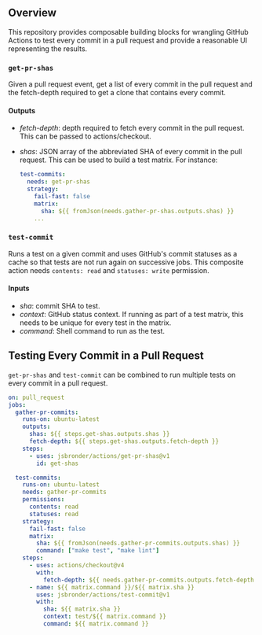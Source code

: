 ## Overview 
This repository provides composable building blocks for wrangling GitHub Actions to
test every commit in a pull request and provide a reasonable UI representing the results.

### `get-pr-shas`
Given a pull request event, get a list of every commit in the pull request and
the fetch-depth required to get a clone that contains every commit.

#### Outputs
- *fetch-depth*: depth required to fetch every commit in the pull request.
  This can be passed to actions/checkout.
- *shas*: JSON array of the abbreviated SHA of every commit in the pull
  request.  This can be used to build a test matrix.  For instance:

  ```yaml
  test-commits:
    needs: get-pr-shas
    strategy:
      fail-fast: false
      matrix:
        sha: ${{ fromJson(needs.gather-pr-shas.outputs.shas) }}
      ...
  ```

### `test-commit`
Runs a test on a given commit and uses GitHub's commit statuses as a cache so
that tests are not run again on successive jobs.  This composite action needs
`contents: read` and `statuses: write` permission.

#### Inputs
- *sha*: commit SHA to test.
- *context*: GitHub status context.  If running as part of a test matrix, this
  needs to be unique for every test in the matrix.
- *command*: Shell command to run as the test.

## Testing Every Commit in a Pull Request
`get-pr-shas` and `test-commit` can be combined to run multiple tests on every
commit in a pull request.

```yaml
on: pull_request
jobs:
  gather-pr-commits:
    runs-on: ubuntu-latest
    outputs:
      shas: ${{ steps.get-shas.outputs.shas }}
      fetch-depth: ${{ steps.get-shas.outputs.fetch-depth }}
    steps:
      - uses: jsbronder/actions/get-pr-shas@v1
        id: get-shas

  test-commits:
    runs-on: ubuntu-latest
    needs: gather-pr-commits
    permissions:
      contents: read
      statuses: read
    strategy:
      fail-fast: false
      matrix:
        sha: ${{ fromJson(needs.gather-pr-commits.outputs.shas) }}
        command: ["make test", "make lint"]
    steps:
      - uses: actions/checkout@v4
        with:
          fetch-depth: ${{ needs.gather-pr-commits.outputs.fetch-depth }}
      - name: ${{ matrix.command }}/${{ matrix.sha }}
        uses: jsbronder/actions/test-commit@v1
        with:
          sha: ${{ matrix.sha }}
          context: test/${{ matrix.command }}
          command: ${{ matrix.command }}
```

